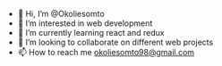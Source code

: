 - 👋 Hi, I’m @Okoliesomto
- 👀 I’m interested in web development
- 🌱 I’m currently learning react and redux
- 💞️ I’m looking to collaborate on different web projects
- 📫 How to reach me okoliesomto98@gmail.com

<!---
Okoliesomto/Okoliesomto is a ✨ special ✨ repository because its `README.md` (this file) appears on your GitHub profile.
You can click the Preview link to take a look at your changes.
--->
